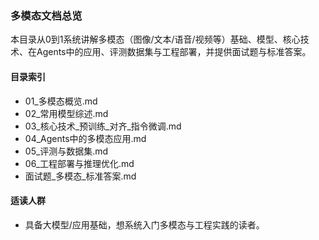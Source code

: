 ### 多模态文档总览

本目录从0到1系统讲解多模态（图像/文本/语音/视频等）基础、模型、核心技术、在Agents中的应用、评测数据集与工程部署，并提供面试题与标准答案。

#### 目录索引
- 01_多模态概览.md
- 02_常用模型综述.md
- 03_核心技术_预训练_对齐_指令微调.md
- 04_Agents中的多模态应用.md
- 05_评测与数据集.md
- 06_工程部署与推理优化.md
- 面试题_多模态_标准答案.md

#### 适读人群
- 具备大模型/应用基础，想系统入门多模态与工程实践的读者。


